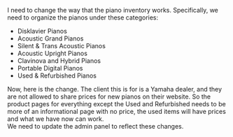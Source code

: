 I need to change the way that the piano inventory works.  Specifically, we need to organize the pianos under these categories:
- Disklavier Pianos
- Acoustic Grand Pianos
- Silent & Trans Acoustic Pianos
- Acoustic Upright Pianos
- Clavinova and Hybrid Pianos
- Portable Digital Pianos
- Used & Refurbished Pianos

Now, here is the change.  The client this is for is a Yamaha dealer, and they are not allowed to share prices for new pianos on their website.  So the product pages for everything except the Used and Refurbished needs to be more of an informational page with no price, the used items will have prices and what we have now can work.  
We need to update the admin panel to reflect these changes.
